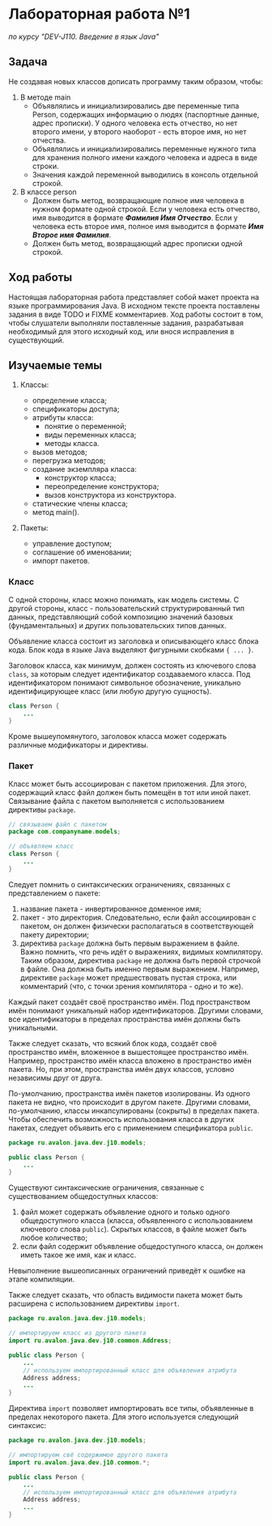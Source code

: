 # Лабораторная работа №1

*по курсу "DEV-J110. Введение в язык Java"*

## Задача
Не создавая новых классов дописать программу таким образом, чтобы:
1. В методе main
    - Объявлялись и инициализировались две переменные типа Person, содержащих информацию о людях (паспортные данные, адрес прописки). У одного человека есть отчество, но нет второго имени, у второго наоборот - есть второе имя, но нет отчества.
    - Объявлялись и инициализировались переменные нужного типа для хранения полного имени каждого человека и адреса в виде строки.
    - Значения каждой переменной выводились в консоль отдельной строкой. 
2. В классе person
    - Должен быть метод, возвращающие полное имя человека в нужном формате одной строкой. Если у человека есть отчество, имя выводится в формате ***Фамилия Имя Отчество***. Если у человека есть второе имя, полное имя выводится в формате ***Имя Второе имя Фамилия***.
    - Должен быть метод, возвращающий адрес прописки одной строкой.

## Ход работы

Настоящая лабораторная работа представляет собой макет проекта на языке программирования Java. В исходном тексте проекта поставлены задания в виде TODO и FIXME комментариев. Ход работы состоит в  том, чтобы слушатели выполняли поставленные задания, разрабатывая необходимый для этого исходный код, или внося исправления в существующий.

## Изучаемые темы

1. Классы:
   - определение класса;
   - спецификаторы доступа;
   - атрибуты класса:
     - понятие о переменной;
     - виды переменных класса;
     - методы класса.
   - вызов методов;
   - перегрузка методов;
   - создание экземпляра класса:
     - конструктор класса;
     - переопределение конструктора;
     - вызов конструктора из конструктора.
   - статические члены класса;
   - метод main().

2. Пакеты:
   - управление доступом;
   - соглашение об именовании;
   - импорт пакетов.

### Класс

С одной стороны, класс можно понимать, как модель системы. С другой стороны, класс - пользовательский структурированный тип данных, представляющий собой композицию значений базовых (фундаментальных) и других пользовательских типов данных. 

Объявление класса состоит из заголовка и описывающего класс блока кода. Блок кода в языке Java выделяют фигурными скобками `{ ... }`. 

Заголовок класса, как минимум, должен состоять из ключевого слова `class`, за которым следует идентификатор создаваемого класса. Под идентификатором понимают символьное обозначение, уникально идентифицирующее класс (или любую другую сущность). 

```java
class Person {
    ...
}
```

Кроме вышеупомянутого, заголовок класса может содержать различные модификаторы и директивы.

### Пакет

Класс может быть ассоциирован с пакетом приложения. Для этого, содержащий класс файл должен быть помещён в тот или иной пакет. Связывание файла с пакетом выполняется с использованием директивы `package`. 

```java
// связываем файл с пакетом
package com.companyname.models;

// объявляем класс
class Person {
    ...
}
```

Следует помнить о синтаксических ограничениях, связанных с представлением о пакете:

1. название пакета - инвертированное доменное имя;
2. пакет - это директория. Следовательно, если файл ассоциирован с пакетом, он должен физически располагаться в соответствующей пакету директории;
3. директива `package` должна быть первым выражением в файле. Важно помнить, что речь идёт о выражениях, видимых компилятору. Таким образом, директива `package` не должна быть первой строчкой в файле. Она должна быть именно первым выражением. Например, директиве `package` может предшествовать пустая строка, или комментарий (что, с точки зрения компилятора - одно и то же).

Каждый пакет создаёт своё пространство имён. Под пространством имён понимают уникальный набор идентификаторов. Другими словами, все идентификаторы в пределах пространства имён должны быть уникальными. 

Также следует сказать, что всякий блок кода, создаёт своё пространство имён, вложенное в вышестоящее пространство имён. Например, пространство имён класса вложено в пространство имён пакета. Но, при этом, пространства имён двух классов, условно независимы друг от друга.

По-умолчанию, пространства имён пакетов изолированы. Из одного пакета не видно, что происходит в другом пакете. Другими словами, по-умолчанию, классы инкапсулированы (сокрыты) в пределах пакета. Чтобы обеспечить возможность использования класса в других пакетах, следует объявить его с применением спецификатора `public`.

```java
package ru.avalon.java.dev.j10.models;

public class Person {
    ...
}
```

Существуют синтаксические ограничения, связанные с существованием общедоступных классов: 

1. файл может содержать объявление одного и только одного общедоступного класса (класса, объявленного с использованием ключевого слова `public`). Скрытых классов, в файле может быть любое количество;
2. если файл содержит объявление общедоступного класса, он должен иметь такое же имя, как и класс.

Невыполнение вышеописанных ограничений приведёт к ошибке на этапе компиляции.

Также следует сказать, что область видимости пакета может быть расширена с использованием директивы `import`.

```java
package ru.avalon.java.dev.j10.models;

// импортируем класс из другого пакета
import ru.avalon.java.dev.j10.common.Address;

public class Person {
	...   
    // используем импортированный класс для объявления атрибута
    Address address;
    ...
}
```

Директива `import` позволяет импортировать все типы, объявленные в пределах некоторого пакета. Для этого используется следующий синтаксис:

```java
package ru.avalon.java.dev.j10.models;

// импортируем свё содержимое другого пакета
import ru.avalon.java.dev.j10.common.*;

public class Person {
	...   
    // используем импортированный класс для объявления атрибута
    Address address;
    ...
}
```

